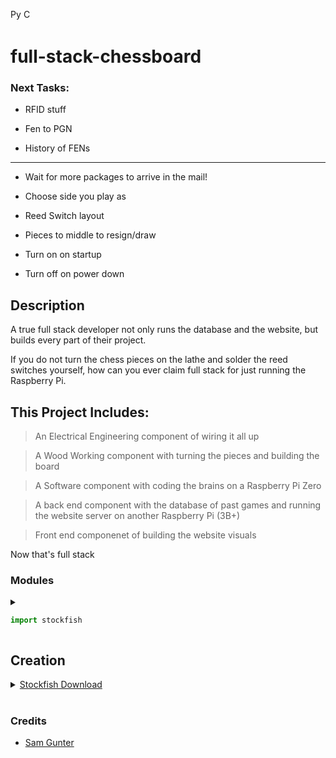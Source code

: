 
<p>
    <a href="https://www.python.org/downloads/"><img src="https://img.shields.io/badge/python-3.6+-blue.svg" alt="Python version" height="17"></a>
    <a href="https://github.com/psf/black">
        <img src="https://img.shields.io/badge/code%20style-black-000000.svg" alt="Codestyle Black" height="17">
    </a>
</p>

# full-stack-chessboard

### Next Tasks:

- RFID stuff

- Fen to PGN

- History of FENs

<hr>

- Wait for more packages to arrive in the mail!

- Choose side you play as
 
- Reed Switch layout

- Pieces to middle to resign/draw

- Turn on on startup

- Turn off on power down

## Description

A true full stack developer not only runs the database and the website, but builds every part of their project. 

If you do not turn the chess pieces on the lathe and solder the reed switches yourself, how can you ever claim full stack for just running the Raspberry Pi.


## This Project Includes: 

> An Electrical Engineering component of wiring it all up

> A Wood Working component with turning the pieces and building the board

> A Software component with coding the brains on a Raspberry Pi Zero

> A back end component with the database of past games and running the website server on another Raspberry Pi (3B+)

> Front end componenet of building the website visuals

Now that's full stack

### Modules

<details>
 <summary> 
 
``` Python
import stockfish
```
</summary>
I am a contributor: <a href="https://github.com/zhelyabuzhsky/stockfish"> Github </a>
</details>

## Creation

<details>
 <summary><a href="https://stockfishchess.org/download/"> Stockfish Download </a></summary>
 
```
Compiled by running "sudo make -j4 profile-build ARCH=armv7 LDFLAGS="-latomic -lpthread -lgcov" on the source code
```
</details>


<br>

### Credits

- [Sam Gunter](https://github.com/2kofawsome)